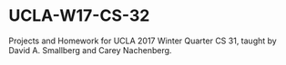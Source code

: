 # UCLA-W17-CS-32
Projects and Homework for UCLA 2017 Winter Quarter CS 31, taught by David A. Smallberg and Carey Nachenberg.
